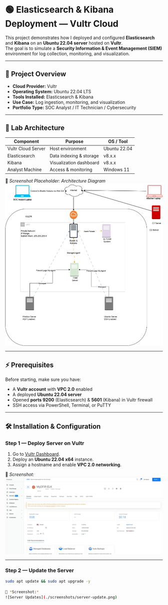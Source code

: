 # 🟢 Elasticsearch & Kibana Deployment — **Vultr Cloud**

This project demonstrates how I deployed and configured **Elasticsearch** and **Kibana** on an **Ubuntu 22.04 server** hosted on **Vultr**.  
The goal is to simulate a **Security Information & Event Management (SIEM)** environment for log collection, monitoring, and visualization.

---

## **📌 Project Overview**
- **Cloud Provider:** Vultr  
- **Operating System:** Ubuntu 22.04 LTS  
- **Tools Installed:** Elasticsearch & Kibana  
- **Use Case:** Log ingestion, monitoring, and visualization  
- **Portfolio Type:** SOC Analyst / IT Technician / Cybersecurity  

---

## **📂 Lab Architecture**

| **Component**      | **Purpose**                | **OS / Tool** |
|--------------------|---------------------------|---------------|
| Vultr Cloud Server | Host environment          | Ubuntu 22.04 |
| Elasticsearch      | Data indexing & storage  | v8.x.x |
| Kibana             | Visualization dashboard  | v8.x.x |
| Analyst Machine    | Access & monitoring      | Windows 11 |

📸 *Screenshot Placeholder: Architecture Diagram*  
![Architecture Diagram](./screenshots/lab-architecture.png)

---

## **⚡ Prerequisites**
Before starting, make sure you have:
- A **Vultr account** with **VPC 2.0** enabled  
- A deployed **Ubuntu 22.04 server**  
- Opened **ports 9200** (Elasticsearch) & **5601** (Kibana) in Vultr firewall  
- SSH access via PowerShell, Terminal, or PuTTY  

---

## **🛠️ Installation & Configuration**

### **Step 1 — Deploy Server on Vultr**
1. Go to [Vultr Dashboard](https://my.vultr.com/).  
2. Deploy an **Ubuntu 22.04 x64** instance.  
3. Assign a hostname and enable **VPC 2.0 networking**.  

📸 *Screenshot:*  
![Vultr Instance Summary](./screenshots/vultr-instance-summary.png)

---

### Step 2 — Update the Server
```bash
sudo apt update && sudo apt upgrade -y

📸 *Screenshot:*  
![Server Updates](./screenshots/server-update.png)


